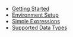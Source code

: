 - [Getting Started](getting-started.md)
- [Environment Setup](environment-setup.md)
- [Simple Expressions](simple-expressions.md)
- [Supported Data Types](supported-data-types.md)

